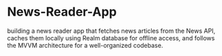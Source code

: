 # News-Reader-App
building a news reader app that fetches news articles from the News API, caches them locally using Realm database for offline access, and follows the MVVM architecture for a well-organized codebase.
